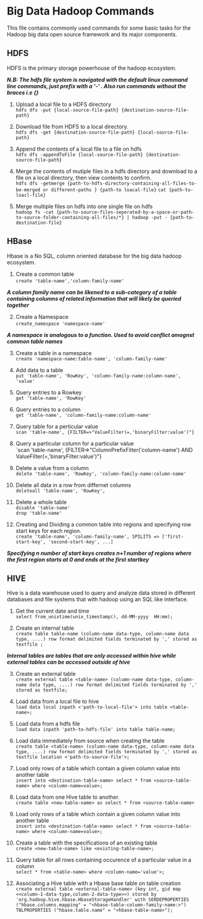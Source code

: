 # Big Data Hadoop Commands
This file contains commonly used commands for some basic tasks for the Hadoop big data open source framework and its major components.

## HDFS
HDFS is the primary storage powerhouse of the hadoop ecosystem.

***N.B: The hdfs file system is navigated with the default linux command line commands, just prefix with a '-' . Also run commands without the braces i.e {}***

1. Upload a local file  to a HDFS directory\
 `hdfs dfs -put {local-source-file-path} {destination-source-file-path} `

2. Download file from HDFS to a local directory.\
  `hdfs dfs -get {destination-source-file-path} {local-source-file-path}`

3. Append the contents of a local file to a file on hdfs\
  `hdfs dfs -appendToFile {local-source-file-path} {destination-source-file-path}`

4. Merge the contents of mutiple files in a hdfs directory and download to a file on a local directory, then view contents to confirm.\
   `hdfs dfs -getmerge {path-to-hdfs-directory-containing-all-files-to-be-merged or different-paths } {path-to loacal-file}`
   `cat {path-to-loacl-file}`
   
5. Merge multiple files on hdfs into one single file on hdfs\
   `hadoop fs -cat {path-to-source-files-seperated-by-a-space-or-path-to-source-folder-containing-all-files/*} | hadoop -put - {path-to-destination-file}`

## HBase
Hbase is a No SQL, column oriented database for the big data hadoop ecosystem.

1. Create a common table\
  `create 'table-name','column-family-name'`
  
***A column family name can be likened to a sub-category of a table containing columns of related information that will likely be queried together***

2. Create a Namespace\
   `create_namespace 'namespace-name'`
   
 ***A namespace is analogous to a function. Used to avoid conflict amognst common table names***  
   
3. Create a table in a namespace\
   `create 'namespace-name:table-name', 'column-family-name'`
   
4. Add data to a table\
   `put 'table-name', 'RowKey', 'column-family-name:column-name', 'value'`
   
5. Query entries to a Rowkey\
   `get 'table-name', 'RowKey'`
   
6. Query entries to a column\
   `get 'table-name', 'column-family-name:column-name'`
   
7. Query table for a perticular value\
   `scan 'table-name', {FILTER=>"ValueFilter(=,'binaryFilter:value')"}`
   
8. Query a particular column for a particular value\
   `scan 'table-name', {FILTER=>"ColumnPrefixFilter('column-name') AND ValueFilter(=,'binaryFilter:value')"}
   
9. Delete a value from a column\
   `delete 'table-name', 'RowKey', 'column-family-name:column-name'`
   
10. Delete all data in a row from differnet columns\
    `deleteall 'table-name', 'RowKey',`
    
11. Delete a whole table\
    `disable 'table-name'`\
    `drop 'table-name'`
    
12. Creating and Dividing a common table into regions and specifying row start keys for each region.\
    `create 'table-name', 'column-family-name', SPILITS => ['first-start-key', 'second-start-key', ...]`

***Specifying n number of start keys creates n+1 number of regions where the first region starts at 0 and ends at the first startkey***


## HIVE
Hive is a data warehouse used to query and analyze data stored in different databases and file systems that with hadoop using an SQL like interface.

1. Get the current date and time \
   `select from_unixtime(unix_timestamp(), dd-MM-yyyy  HH:mm);`
   
2. Create an internal table\
   `create table table-name (column-name data-type, column-name data type, ....) row format delimited fields terminated by ',' stored as textfile ;`
    
***Internal tables are tables that are only accessed within hive while external tables can be accessed outside of hive***

3. Create an external table\
    `create external table <table-name> (column-name data-type, column-name data type, ....) row format delimited fields terminated by ',' stored as textfile; `
    
4. Load data from a local file to hive\
    `load data local inpath <'path-to-local-file'> into table <table-name>;`
    
5. Load data from a hdfs file\
   `load data inpath 'path-to-hdfs-file' into table table-name;`
   
6. Load data immediately from source when creating the table\
    `create table <table-name> (column-name data-type, column-name data type, ....) row format delimited fields terminated by ',' stored as textfile location <'path-to-source-file'>;`
    
7. Load only rows of a table which contain a given column value into another table\
   `insert into <destination-table-name> select * from <source-table-name> where <column-name=value>;`
   
8. Load data from one Hive table to another.\
   `create table <new-table-name> as select * from <source-table-name>`
    
9. Load only rows of a table which contain a given column value into another table\
   `insert into <destination-table-name> select * from <source-table-name> where <column-name=value>;`
   
10. Create a table with the specifications of an existing table\
   `create <new-table-name> like <existing-table-name>;`
   
11. Query table for all rows containing occurence of a particular value in a column\
   `select * from <table-name> where <column-name='value'>;`

12. Associating a Hive table with a Hbase base table on table creation\
   `create external table <external-table-name> (key int, gid map <<column-1-data-type,column-2-data-type>>) stored by 'org.hadoop.hive.hbase.HbaseStorageHandler' with SERDEPROPERTIES ("hbase.columns.mapping" = "<hbase-table-column-family-name:>") TBLPROPERTIES ("hbase.table.name" = "<hbase-table-name>");`
    
    
